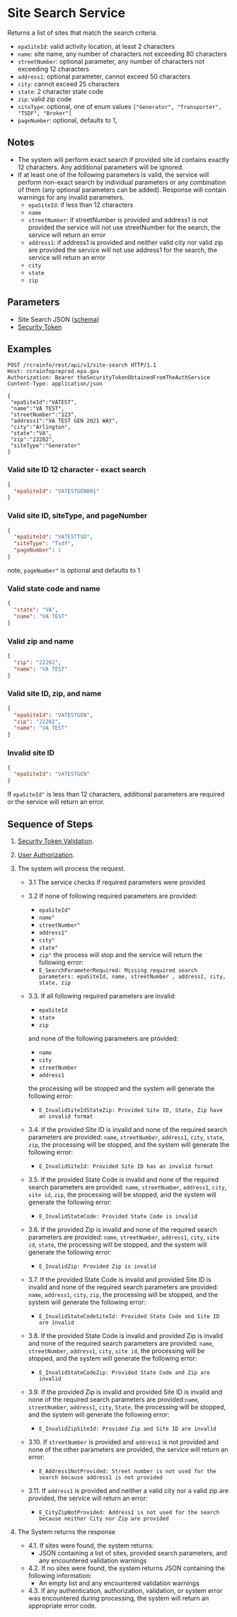 # Site Search Service

Returns a list of sites that match the search criteria.

- `epaSiteId`: valid activity location, at least 2 characters
- `name`: site name, any number of characters not exceeding 80 characters
- `streetNumber`: optional parameter, any number of characters not exceeding 12 characters
- `address1`: optional parameter, cannot exceed 50 characters
- `city`: cannot exceed 25 characters
- `state`: 2 character state code
- `zip`: valid zip code
- `siteType`: optional, one of enum values `["Generator", "Transporter", "TSDF", "Broker"]`
- `pageNumber`: optional, defaults to 1,

## Notes

- The system will perform exact search if provided site id contains exactly 12 characters. Any additional parameters
  will be ignored.
- If at least one of the following parameters is valid, the service will perform non-exact search by individual
  parameters or any combination of them (any optional parameters can be added). Response will contain warnings for any
  invalid parameters.
  - `epaSiteId`: if less than 12 characters
  - `name`
  - `streetNumber`: if streetNumber is provided and address1 is not provided the service will not use streetNumber
    for the search, the service will return an error
  - `address1`: if address1 is provided and neither valid city nor valid zip are provided the service will not use
    address1 for the search, the service will return an error
  - `city`
  - `state`
  - `zip`

## Parameters

- Site Search
  JSON ([schema](https://github.com/USEPA/e-manifest/blob/master/Services-Information/Schema/site-search.json))
- [Security Token](../authentication.md#security-tokens)

## Examples

```http
POST /rcrainfo/rest/api/v1/site-search HTTP/1.1
Host: rcrainfopreprod.epa.gov
Authorization: Bearer theSecurityTokenObtainedFromTheAuthService
Content-Type: application/json

{
 "epaSiteId":"VATEST",
 "name":"VA TEST",
 "streetNumber":"123",
 "address1":"VA TEST GEN 2021 WAY",
 "city":"Arlington",
 "state":"VA",
 "zip":"22202",
 "siteType":"Generator"
}
```

### Valid site ID 12 character - exact search

```json
{
  "epaSiteId": "VATESTGEN001"
}
```

### Valid site ID, siteType, and pageNumber

```json
{
  "epaSiteId": "VATESTTSD",
  "siteType": "Tsdf",
  "pageNumber": 1
}
```

note, `pageNumber"` is optional and defaults to 1

### Valid state code and name

```json
{
  "state": "VA",
  "name": "VA TEST"
}
```

### Valid zip and name

```json
{
  "zip": "22202",
  "name": "VA TEST"
}
```

### Valid site ID, zip, and name

```json
{
  "epaSiteId": "VATESTGEN",
  "zip": "22202",
  "name": "VA TEST"
}
```

### Invalid site ID

```json
{
  "epaSiteId": "VATESTGEN"
}
```

If `epaSiteId"` is less than 12 characters, additional parameters are required or the service will return an error.

## Sequence of Steps

1. [Security Token Validation](../authentication.md#security-token-validation).
2. [User Authorization](../authentication.md#user-authorization).
3. The system will process the request.

   - 3.1 The service checks if required parameters were provided
   - 3.2 If none of following required parameters are provided:

     - `epaSiteId"`
     - `name"`
     - `streetNumber"`
     - `address1"`
     - `city"`
     - `state"`
     - `zip"`
       the process will stop and the service will return the following error:
     - `E_SearchParameterRequired: Missing required search parameters: epaSiteId, name,
streetNumber , address1, city, state, zip`

   - 3.3. If all following required parameters are invalid:

     - `epaSiteId`
     - `state`
     - `zip`

     and none of the following parameters are provided:

     - `name`
     - `city`
     - `streetNumber`
     - `address1`

     the processing will be stopped and the system will generate the following error:

     - `E_InvalidSiteIdStateZip: Provided Site ID, State, Zip have an invalid format`

   - 3.4. If the provided Site ID is invalid and none of the required search parameters are
     provided: `name`, `streetNumber`, `address1`, `city`, `state`, `zip`, the processing will be stopped, and the
     system will generate the following error:

     - `E_InvalidSiteId: Provided Site ID has an invalid format`

   - 3.5. If the provided State Code is invalid and none of the required search parameters are
     provided: `name`, `streetNumber`, `address1`, `city`, `site id`, `zip`, the processing will be stopped, and the
     system will generate the following error:

     - `E_InvalidStateCode: Provided State Code is invalid`

   - 3.6. If the provided Zip is invalid and none of the required search parameters are
     provided: `name`, `streetNumber`, `address1`, `city`, `site id`, `state`, the processing will be stopped, and the
     system will generate the following error:

     - `E_InvalidZip: Provided Zip is invalid`

   - 3.7. If the provided State Code is invalid and provided Site ID is invalid and none of the required search
     parameters are provided: `name`, `address1`, `city`, `zip`, the processing will be stopped, and the system will
     generate the following error:

     - `E_InvalidStateCodeSiteId: Provided State Code and Site ID are invalid`

   - 3.8. If the provided State Code is invalid and provided Zip is invalid and none of the required search parameters
     are provided: `name`, `streetNumber`, `address1`, `city`, `site id`, the processing will be stopped, and the
     system will generate the following error:

     - `E_InvalidStateCodeZip: Provided State Code and Zip are invalid`

   - 3.9. If the provided Zip is invalid and provided Site ID is invalid and none of the required search parameters are
     provided:`name`, `streetNumber`, `address1`, `city`, `State`, the processing will be stopped, and the system will
     generate the following error:

     - `E_InvalidZipSiteId: Provided Zip and Site ID are invalid`

   - 3.10. If `streetNumber` is provided and `address1` is not provided and none of the other parameters are provided,
     the service will return an error:

     - `E_Address1NotProvided: Street number is not used for the search because address1 is not provided`

   - 3.11. If `address1` is provided and neither a valid city nor a valid zip are provided, the service will return an
     error:

     - `E_CityZipNotProvided: Address1 is not used for the search because neither City nor Zip are provided`

4. The System returns the response

   - 4.1. If sites were found, the system returns:
     - JSON containing a list of sites, provided search parameters, and any encountered validation warnings
   - 4.2. If no sites were found, the system returns JSON containing the following information:
     - An empty list and any encountered validation warnings
   - 4.3. If any authentication, authorization, validation, or system error was encountered during processing, the
     system will return an appropriate error code.
